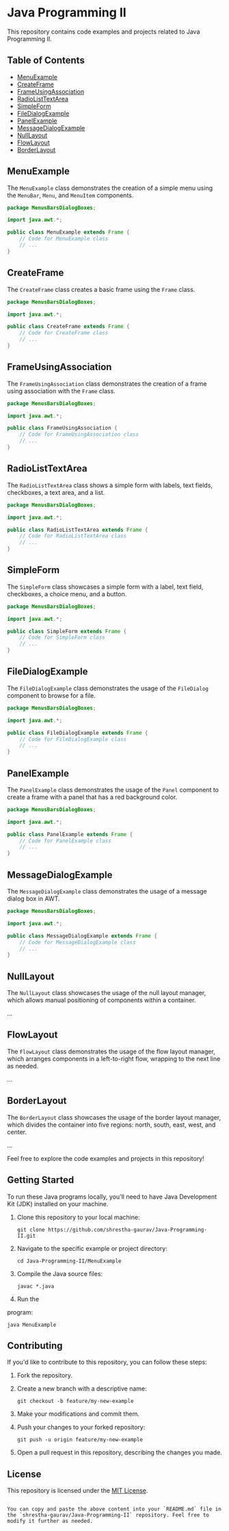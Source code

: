 
# Java Programming II

This repository contains code examples and projects related to Java Programming II.

## Table of Contents

- [MenuExample](#menuexample)
- [CreateFrame](#createframe)
- [FrameUsingAssociation](#frameusingassociation)
- [RadioListTextArea](#radiolisttextarea)
- [SimpleForm](#simpleform)
- [FileDialogExample](#filedialogexample)
- [PanelExample](#panelexample)
- [MessageDialogExample](#messagedialogexample)
- [NullLayout](#nulllayout)
- [FlowLayout](#flowlayout)
- [BorderLayout](#borderlayout)

## MenuExample

The `MenuExample` class demonstrates the creation of a simple menu using the `MenuBar`, `Menu`, and `MenuItem` components.

```java
package MenusBarsDialogBoxes;

import java.awt.*;

public class MenuExample extends Frame {
    // Code for MenuExample class
    // ...
}
```

## CreateFrame

The `CreateFrame` class creates a basic frame using the `Frame` class.

```java
package MenusBarsDialogBoxes;

import java.awt.*;

public class CreateFrame extends Frame {
    // Code for CreateFrame class
    // ...
}
```

## FrameUsingAssociation

The `FrameUsingAssociation` class demonstrates the creation of a frame using association with the `Frame` class.

```java
package MenusBarsDialogBoxes;

import java.awt.*;

public class FrameUsingAssociation {
    // Code for FrameUsingAssociation class
    // ...
}
```

## RadioListTextArea

The `RadioListTextArea` class shows a simple form with labels, text fields, checkboxes, a text area, and a list.

```java
package MenusBarsDialogBoxes;

import java.awt.*;

public class RadioListTextArea extends Frame {
    // Code for RadioListTextArea class
    // ...
}
```

## SimpleForm

The `SimpleForm` class showcases a simple form with a label, text field, checkboxes, a choice menu, and a button.

```java
package MenusBarsDialogBoxes;

import java.awt.*;

public class SimpleForm extends Frame {
    // Code for SimpleForm class
    // ...
}
```

## FileDialogExample

The `FileDialogExample` class demonstrates the usage of the `FileDialog` component to browse for a file.

```java
package MenusBarsDialogBoxes;

import java.awt.*;

public class FileDialogExample extends Frame {
    // Code for FileDialogExample class
    // ...
}
```

## PanelExample

The `PanelExample` class demonstrates the usage of the `Panel` component to create a frame with a panel that has a red background color.

```java
package MenusBarsDialogBoxes;

import java.awt.*;

public class PanelExample extends Frame {
    // Code for PanelExample class
    // ...
}
```

## MessageDialogExample

The `MessageDialogExample` class demonstrates the usage of a message dialog box in AWT.

```java
package MenusBarsDialogBoxes;

import java.awt.*;

public class MessageDialogExample extends Frame {
    // Code for MessageDialogExample class
    // ...
}
```

## NullLayout

The `NullLayout` class showcases the usage of the null layout manager, which allows manual positioning of components within a container.

...

## FlowLayout

The `FlowLayout` class demonstrates the usage of the flow layout manager, which arranges components in a left-to-right flow, wrapping to the next line as needed.

...

## BorderLayout

The `BorderLayout` class showcases the usage of the border layout manager, which divides the container into five regions: north, south, east, west, and center.

...


Feel free to explore the code examples and projects in this repository!

## Getting Started

To run these Java programs locally, you'll need to have Java Development Kit (JDK) installed on your machine.

1. Clone this repository to your local machine:
   ```
   git clone https://github.com/shrestha-gaurav/Java-Programming-II.git
   ```

2. Navigate to the specific example or project directory:
   ```
   cd Java-Programming-II/MenuExample
   ```

3. Compile the Java source files:
   ```
   javac *.java
   ```

4. Run the

 program:
   ```
   java MenuExample
   ```

## Contributing

If you'd like to contribute to this repository, you can follow these steps:

1. Fork the repository.
2. Create a new branch with a descriptive name:
   ```
   git checkout -b feature/my-new-example
   ```

3. Make your modifications and commit them.
4. Push your changes to your forked repository:
   ```
   git push -u origin feature/my-new-example
   ```

5. Open a pull request in this repository, describing the changes you made.

## License

This repository is licensed under the [MIT License](LICENSE).
```

You can copy and paste the above content into your `README.md` file in the `shrestha-gaurav/Java-Programming-II` repository. Feel free to modify it further as needed.
